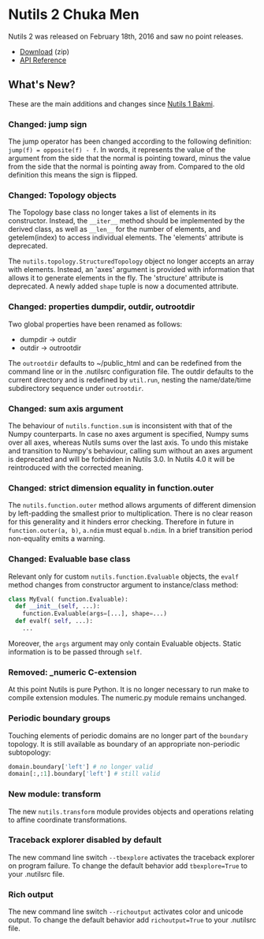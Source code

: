 # Nutils 2 Chuka Men

Nutils 2 was released on February 18th, 2016 and saw no point releases.
- [Download](https://github.com/evalf/nutils/archive/refs/tags/v2.0.zip) (zip)
- [API Reference](https://docs.nutils.org/en/v2.0/)

## What's New?

These are the main additions and changes since [Nutils 1 Bakmi](release-1.md).

### Changed: jump sign

The jump operator has been changed according to the following definition:
`jump(f) = opposite(f) - f`. In words, it represents the value of the argument
from the side that the normal is pointing toward, minus the value from the side
that the normal is pointing away from. Compared to the old definition this
means the sign is flipped.

### Changed: Topology objects

The Topology base class no longer takes a list of elements in its constructor.
Instead, the `__iter__` method should be implemented by the derived class, as
well as `__len__` for the number of elements, and getelem(index) to access
individual elements. The 'elements' attribute is deprecated.

The `nutils.topology.StructuredTopology` object no longer accepts an array with
elements. Instead, an 'axes' argument is provided with information that allows
it to generate elements in the fly. The 'structure' attribute is deprecated. A
newly added `shape` tuple is now a documented attribute.

### Changed: properties dumpdir, outdir, outrootdir

Two global properties have been renamed as follows:

- dumpdir → outdir
- outdir → outrootdir

The `outrootdir` defaults to ~/public_html and can be redefined from the
command line or in the .nutilsrc configuration file. The outdir defaults to the
current directory and is redefined by `util.run`, nesting the name/date/time
subdirectory sequence under `outrootdir`.

### Changed: sum axis argument

The behaviour of `nutils.function.sum` is inconsistent with that of the Numpy
counterparts. In case no axes argument is specified, Numpy sums over all axes,
whereas Nutils sums over the last axis. To undo this mistake and transition to
Numpy's behaviour, calling sum without an axes argument is deprecated and will
be forbidden in Nutils 3.0. In Nutils 4.0 it will be reintroduced with the
corrected meaning.

### Changed: strict dimension equality in function.outer

The `nutils.function.outer` method allows arguments of different dimension by
left-padding the smallest prior to multiplication. There is no clear reason for
this generality and it hinders error checking. Therefore in future in
`function.outer(a, b)`, `a.ndim` must equal `b.ndim`. In a brief transition
period non-equality emits a warning.

### Changed: Evaluable base class

Relevant only for custom `nutils.function.Evaluable` objects, the `evalf`
method changes from constructor argument to instance/class method:

```python
class MyEval( function.Evaluable):
  def __init__(self, ...):
    function.Evaluable(args=[...], shape=...)
  def evalf( self, ...):
    ...
```

Moreover, the `args` argument may only contain Evaluable objects. Static
information is to be passed through `self`.

### Removed: _numeric C-extension

At this point Nutils is pure Python. It is no longer necessary to run make to
compile extension modules. The numeric.py module remains unchanged.

### Periodic boundary groups

Touching elements of periodic domains are no longer part of the `boundary`
topology. It is still available as boundary of an appropriate non-periodic
subtopology:

```python
domain.boundary['left'] # no longer valid
domain[:,:1].boundary['left'] # still valid
```

### New module: transform

The new `nutils.transform` module provides objects and operations relating to
affine coordinate transformations.

### Traceback explorer disabled by default

The new command line switch `--tbexplore` activates the traceback explorer on
program failure. To change the default behavior add `tbexplore=True` to your
.nutilsrc file.

### Rich output

The new command line switch `--richoutput` activates color and unicode output.
To change the default behavior add `richoutput=True` to your .nutilsrc file.
